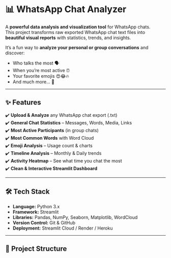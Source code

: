 # 📊 WhatsApp Chat Analyzer  

A **powerful data analysis and visualization tool** for WhatsApp chats.  
This project transforms raw exported WhatsApp chat text files into **beautiful visual reports** with statistics, trends, and insights.  

It’s a fun way to **analyze your personal or group conversations** and discover:  
- Who talks the most 🗣️  
- When you’re most active ⏰  
- Your favorite emojis 😍😂🔥  
- And much more... 🚀  

---

## ✨ Features  

✔️ **Upload & Analyze** any WhatsApp chat export (.txt)  
✔️ **General Chat Statistics** – Messages, Words, Media, Links  
✔️ **Most Active Participants** (in group chats)  
✔️ **Most Common Words** with Word Cloud  
✔️ **Emoji Analysis** – Usage count & charts  
✔️ **Timeline Analysis** – Monthly & Daily trends  
✔️ **Activity Heatmap** – See what time you chat the most  
✔️ **Clean & Interactive Streamlit Dashboard**  

---

## 🛠️ Tech Stack  

- **Language:** Python 3.x  
- **Framework:** Streamlit  
- **Libraries:** Pandas, NumPy, Seaborn, Matplotlib, WordCloud  
- **Version Control:** Git & GitHub  
- **Deployment:** Streamlit Cloud / Render / Heroku  

---

## 📂 Project Structure  

